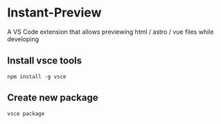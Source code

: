 # Instant-Preview

A VS Code extension that allows previewing html / astro / vue files while developing

## Install vsce tools

```
npm install -g vsce
```

## Create new package

```
vsce package
```
